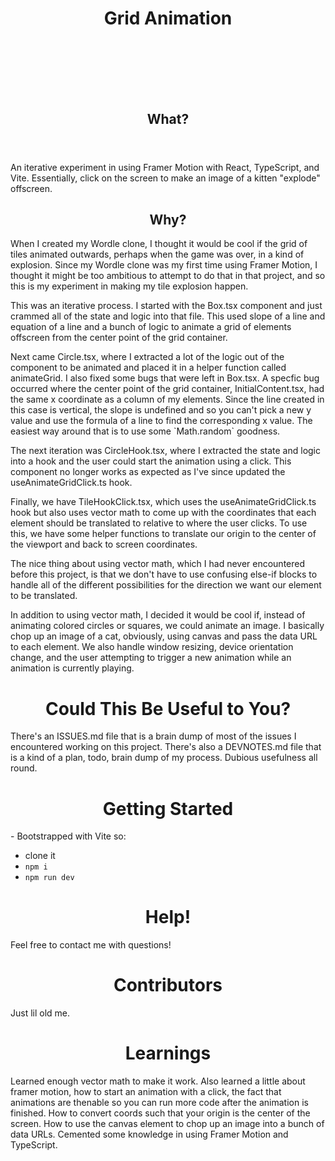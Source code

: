 <div align='center'>

 <h1>
    <br/>
    <br/>
    <br/>
    <br />
    Grid Animation
    <br />
    <br />
    <br />
    <br />
  </h1>
  <section>
  <header>
  <h1>What?</h1>
  </header>
  <p align="left">An iterative experiment in using Framer Motion with React, TypeScript, and Vite. Essentially, click on the screen to make an image of a kitten "explode" offscreen.<p>
  <h1>Why?</h1>
  <p align="left">When I created my Wordle clone, I thought it would be cool if the grid of tiles animated outwards, perhaps when the game was over, in a kind of explosion. Since my Wordle clone was my first time using Framer Motion, I thought it might be too ambitious to attempt to do that in that project, and so this is my experiment in making my tile explosion happen.</p>
  <p align="left">This was an iterative process. I started with the Box.tsx component and just crammed all of the state and logic into that file. This used slope of a line and equation of a line and a bunch of logic to animate a grid of elements offscreen from the center point of the grid container.</p>
  <p align="left">Next came Circle.tsx, where I extracted a lot of the logic out of the component to be animated and placed it in a helper function called animateGrid. I also fixed some bugs that were left in Box.tsx. A specfic bug occurred where the center point of the grid container, InitialContent.tsx, had the same x coordinate as a column of my elements. Since the line created in this case is vertical, the slope is undefined and so you can't pick a new y value and use the formula of a line to find the corresponding x value. The easiest way around that is to use some `Math.random` goodness.</p>
  <p align="left">The next iteration was CircleHook.tsx, where I extracted the state and logic into a hook and the user could start the animation using a click. This component no longer works as expected as I've since updated the useAnimateGridClick.ts hook.</p>

  <p align="left">Finally, we have TileHookClick.tsx, which uses the useAnimateGridClick.ts hook but also uses vector math to come up with the coordinates that each element should be translated to relative to where the user clicks. To use this, we have some helper functions to translate our origin to the center of the viewport and back to screen coordinates.</p>

  <p align="left">The nice thing about using vector math, which I had never encountered before this project, is that we don't have to use confusing else-if blocks to handle all of the different possibilities for the direction we want our element to be translated.</p>
  <p align="left">In addition to using vector math, I decided it would be cool if, instead of animating colored circles or squares, we could animate an image. I basically chop up an image of a cat, obviously, using canvas and pass the data URL to each element. We also handle window resizing, device orientation change, and the user attempting to trigger a new animation while an animation is currently playing.</p>
  
  </section>
</div>
<h1 align="center">Could This Be Useful to You?</h1>
<p>There's an ISSUES.md file that is a brain dump of most of the issues I encountered working on this project. There's also a DEVNOTES.md file that is a kind of a plan, todo, brain dump of my process. Dubious usefulness all round.</p>
<h1 align="center">Getting Started</h1>
- Bootstrapped with Vite so:
  
  - clone it
  - `npm i`
  - `npm run dev`

<h1 align="center">Help!</h1>
<p>Feel free to contact me with questions!</p>

<h1 align="center">Contributors</h1>
<p>Just lil old me.</p>
<h1 align="center">Learnings</h1>
<p>Learned enough vector math to make it work. Also learned a little about framer motion, how to start an animation with a click, the fact that animations are thenable so you can run more code after the animation is finished. How to convert coords such that your origin is the center of the screen. How to use the canvas element to chop up an image into a bunch of data URLs. Cemented some knowledge in using Framer Motion and TypeScript.</p>
